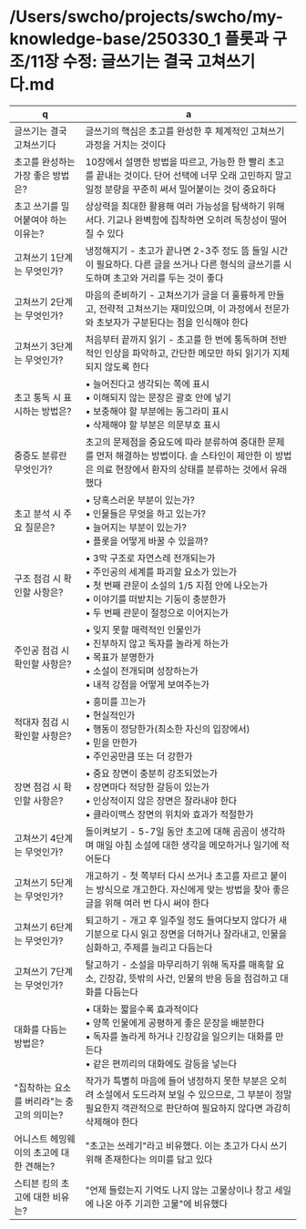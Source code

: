 # /Users/swcho/projects/swcho/my-knowledge-base/250330_1 플롯과 구조/11장 수정: 글쓰기는 결국 고쳐쓰기다.md

 q  | a
--- | ---
글쓰기는 결국 고쳐쓰기다	| 글쓰기의 핵심은 초고를 완성한 후 체계적인 고쳐쓰기 과정을 거치는 것이다
초고를 완성하는 가장 좋은 방법은?	| 10장에서 설명한 방법을 따르고, 가능한 한 빨리 초고를 끝내는 것이다. 단어 선택에 너무 오래 고민하지 말고 일정 분량을 꾸준히 써서 밀어붙이는 것이 중요하다
초고 쓰기를 밀어붙여야 하는 이유는?	| 상상력을 최대한 활용해 여러 가능성을 탐색하기 위해서다. 기교나 완벽함에 집착하면 오히려 독창성이 떨어질 수 있다
고쳐쓰기 1단계는 무엇인가?	| 냉정해지기 - 초고가 끝나면 2-3주 정도 뜸 들일 시간이 필요하다. 다른 글을 쓰거나 다른 형식의 글쓰기를 시도하며 초고와 거리를 두는 것이 좋다
고쳐쓰기 2단계는 무엇인가?	| 마음의 준비하기 - 고쳐쓰기가 글을 더 훌륭하게 만들고, 전략적 고쳐쓰기는 재미있으며, 이 과정에서 전문가와 초보자가 구분된다는 점을 인식해야 한다
고쳐쓰기 3단계는 무엇인가?	| 처음부터 끝까지 읽기 - 초고를 한 번에 통독하며 전반적인 인상을 파악하고, 간단한 메모만 하되 읽기가 지체되지 않도록 한다
초고 통독 시 표시하는 방법은?	| • 늘어진다고 생각되는 쪽에 표시<br/>• 이해되지 않는 문장은 괄호 안에 넣기<br/>• 보충해야 할 부분에는 동그라미 표시<br/>• 삭제해야 할 부분은 의문부호 표시
중증도 분류란 무엇인가?	| 초고의 문제점을 중요도에 따라 분류하여 중대한 문제를 먼저 해결하는 방법이다. 솔 스타인이 제안한 이 방법은 의료 현장에서 환자의 상태를 분류하는 것에서 유래했다
초고 분석 시 주요 질문은?	| • 당혹스러운 부분이 있는가?<br/>• 인물들은 무엇을 하고 있는가?<br/>• 늘어지는 부분이 있는가?<br/>• 플롯을 어떻게 바꿀 수 있을까?
구조 점검 시 확인할 사항은?	| • 3막 구조로 자연스레 전개되는가<br/>• 주인공의 세계를 파괴할 요소가 있는가<br/>• 첫 번째 관문이 소설의 1/5 지점 안에 나오는가<br/>• 이야기를 떠받치는 기둥이 충분한가<br/>• 두 번째 관문이 절정으로 이어지는가
주인공 점검 시 확인할 사항은?	| • 잊지 못할 매력적인 인물인가<br/>• 진부하지 않고 독자를 놀라게 하는가<br/>• 목표가 분명한가<br/>• 소설이 전개되며 성장하는가<br/>• 내적 강점을 어떻게 보여주는가
적대자 점검 시 확인할 사항은?	| • 흥미를 끄는가<br/>• 현실적인가<br/>• 행동이 정당한가(최소한 자신의 입장에서)<br/>• 믿을 만한가<br/>• 주인공만큼 또는 더 강한가
장면 점검 시 확인할 사항은?	| • 중요 장면이 충분히 강조되었는가<br/>• 장면마다 적당한 갈등이 있는가<br/>• 인상적이지 않은 장면은 잘라내야 한다<br/>• 클라이맥스 장면의 위치와 효과가 적절한가
고쳐쓰기 4단계는 무엇인가?	| 돌이켜보기 - 5-7일 동안 초고에 대해 곰곰이 생각하며 매일 아침 소설에 대한 생각을 메모하거나 일기에 적어둔다
고쳐쓰기 5단계는 무엇인가?	| 개고하기 - 첫 쪽부터 다시 쓰거나 초고를 자르고 붙이는 방식으로 개고한다. 자신에게 맞는 방법을 찾아 좋은 글을 위해 여러 번 다시 써야 한다
고쳐쓰기 6단계는 무엇인가?	| 퇴고하기 - 개고 후 일주일 정도 들여다보지 않다가 새 기분으로 다시 읽고 장면을 더하거나 잘라내고, 인물을 심화하고, 주제를 늘리고 다듬는다
고쳐쓰기 7단계는 무엇인가?	| 탈고하기 - 소설을 마무리하기 위해 독자를 매혹할 요소, 긴장감, 뜻밖의 사건, 인물의 반응 등을 점검하고 대화를 다듬는다
대화를 다듬는 방법은?	| • 대화는 짧을수록 효과적이다<br/>• 양쪽 인물에게 공평하게 좋은 문장을 배분한다<br/>• 독자를 놀라게 하거나 긴장감을 일으키는 대화를 만든다<br/>• 같은 편끼리의 대화에도 갈등을 넣는다
"집착하는 요소를 버리라"는 충고의 의미는?	| 작가가 특별히 마음에 들어 냉정하지 못한 부분은 오히려 소설에서 도드라져 보일 수 있으므로, 그 부분이 정말 필요한지 객관적으로 판단하여 필요하지 않다면 과감히 삭제해야 한다
어니스트 헤밍웨이의 초고에 대한 견해는?	| "초고는 쓰레기"라고 비유했다. 이는 초고가 다시 쓰기 위해 존재한다는 의미를 담고 있다
스티븐 킹의 초고에 대한 비유는?	| "언제 들렀는지 기억도 나지 않는 고물상이나 창고 세일에 나온 아주 기괴한 고물"에 비유했다
